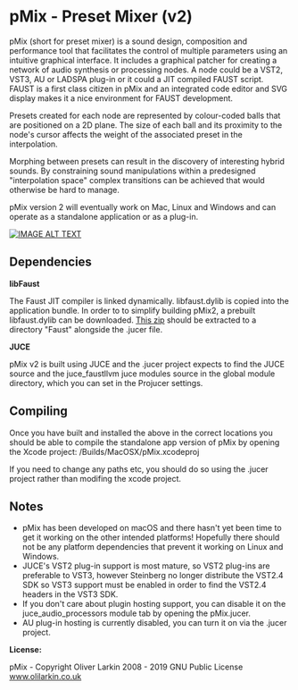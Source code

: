 # pMix - Preset Mixer (v2)

pMix (short for preset mixer) is a sound design, composition and performance tool that facilitates the control of multiple parameters using an intuitive graphical interface. It includes a graphical patcher for creating a network of audio synthesis or processing nodes. A node could be a VST2, VST3, AU or LADSPA plug-in or it could a JIT compiled FAUST script. FAUST is a first class citizen in pMix and an integrated code editor and SVG display makes it a nice environment for FAUST development.

Presets created for each node are represented by colour-coded balls that are positioned on a 2D plane. The size of each ball and its proximity to the node's cursor affects the weight of the associated preset in the interpolation.

Morphing between presets can result in the discovery of interesting hybrid sounds. By constraining sound manipulations within a predesigned "interpolation space" complex transitions can be achieved that would otherwise be hard to manage.

pMix version 2 will eventually work on Mac, Linux and Windows and can operate as a standalone application or as a plug-in.

[![IMAGE ALT TEXT](/misc/pMixVimeo.png?raw=true)](https://vimeo.com/122268573 "pMix2 quick demo")


## Dependencies

**libFaust**

The Faust JIT compiler is linked dynamically. libfaust.dylib is copied into the application bundle. In order to to simplify building pMix2, a prebuilt libfaust.dylib can be downloaded. [This zip](https://github.com/iPlug2/iPlug2/releases/download/setup/IPLUG2_DEPS_MAC.zip) should be extracted to a directory "Faust" alongside the .jucer file. 

**JUCE**

pMix v2 is built using JUCE and the .jucer project expects to find the JUCE source and the juce_faustllvm juce modules source in the global module directory, which you can set in the Projucer settings.


## Compiling

Once you have built and installed the above in the correct locations you should be able to compile the standalone app version of pMix by opening the Xcode project: /Builds/MacOSX/pMix.xcodeproj

If you need to change any paths etc, you should do so using the .jucer project rather than modifing the xcode project.

## Notes

* pMix has been developed on macOS and there hasn't yet been time to get it working on the other intended platforms! Hopefully there should not be any platform dependencies that prevent it working on Linux and Windows.
* JUCE's VST2 plug-in support is most mature, so VST2 plug-ins are preferable to VST3, however Steinberg no longer distribute the VST2.4 SDK so VST3 support must be enabled in order to find the VST2.4 headers in the VST3 SDK.
* If you don't care about plugin hosting support, you can disable it on the juce_audio_processors module tab by opening the pMix.jucer.
* AU plug-in hosting is currently disabled, you can turn it on via the .jucer project.

**License:**

pMix - Copyright Oliver Larkin 2008 - 2019 
GNU Public License  
www.olilarkin.co.uk
